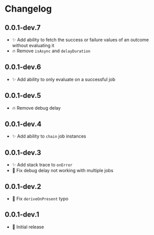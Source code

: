 # Changelog

## 0.0.1-dev.7
- ✨ Add ability to fetch the success or failure values of an outcome without evaluating it
- 🔥 Remove `isAsync` and `delayDuration`

## 0.0.1-dev.6
- ✨ Add ability to only evaluate on a successful job

## 0.0.1-dev.5
- 🔥 Remove debug delay

## 0.0.1-dev.4
- ✨ Add ability to `chain` job instances

## 0.0.1-dev.3
- ✨ Add stack trace to `onError`
- 🐛 Fix debug delay not working with multiple jobs

## 0.0.1-dev.2
- 🐛 Fix `deriveOnPresent` typo

## 0.0.1-dev.1
- 🎉 Initial release
